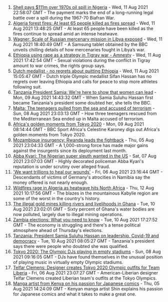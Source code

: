 1. [Shell pays $111m over 1970s oil spill in Nigeria](https://www.bbc.co.uk/news/world-africa-58181836) - Wed, 11 Aug 2021 22:58:07 GMT - The payment marks the end of a long-running legal battle over a spill during the 1967-70 Biafran War.
2. [Algeria forest fires: At least 65 people killed as fires spread](https://www.bbc.co.uk/news/world-africa-58174918) - Wed, 11 Aug 2021 13:48:25 GMT - At least 65 people have been killed as the fires continue to spread amid an intense heatwave.
3. [Wagner: Scale of Russian mercenary mission in Libya exposed](https://www.bbc.co.uk/news/world-africa-58009514) - Wed, 11 Aug 2021 18:40:49 GMT - A Samsung tablet obtained by the BBC unveils chilling details of how mercenaries fought in Libya’s war.
4. [Ethiopia using rape as a strategy in Tigray war - Amnesty](https://www.bbc.co.uk/news/world-africa-58167818) - Wed, 11 Aug 2021 17:42:54 GMT - Sexual violations during the conflict in Tigray amount to war crimes, the rights group says.
5. [Dutch medallist - no regrets about quitting Ethiopia](https://www.bbc.co.uk/sport/africa/58159734) - Wed, 11 Aug 2021 15:05:47 GMT - Dutch triple Olympic medallist Sifan Hassan has no regrets over leaving Ethiopia and calls for peace to stop more athletes following suit.
6. [Tanzania President Samia: We're here to show that women can lead](https://www.bbc.co.uk/news/world-africa-58144849) - Mon, 09 Aug 2021 14:43:32 GMT - When Samia Suluhu Hassan first became Tanzania's president some doubted her, she tells the BBC.
7. [Malta: The teenagers pulled from the sea and accused of terrorism](https://www.bbc.co.uk/news/world-57988934) - Sun, 08 Aug 2021 23:03:13 GMT - How three teenagers rescued from the Mediterranean Sea ended up in Malta accused of terrorism.
8. [Africa's golden moments from Tokyo 2020](https://www.bbc.co.uk/sport/africa/58140946) - Mon, 09 Aug 2021 08:14:44 GMT - BBC Sport Africa's Celestine Karoney digs out Africa's golden moments from Tokyo 2020.
9. [Mozambique insurgency: Rwanda leads the fightback](https://www.bbc.co.uk/news/world-africa-58079510) - Thu, 05 Aug 2021 23:04:33 GMT - A 1,000-strong force has made major gains against the insurgents since its deployment last month.
10. [Abba Kyari: The Nigerian super sleuth wanted in the US](https://www.bbc.co.uk/news/world-africa-58079504) - Sat, 07 Aug 2021 23:07:03 GMT - Highly decorated policeman Abba Kyari's reputation is under scrutiny over alleged fraud.
11. ['We want trillions to heal our wounds'](https://www.bbc.co.uk/news/world-africa-57961151) - Fri, 06 Aug 2021 23:16:44 GMT - Descendants of victims of Germany's atrocities in Namibia say the money offered is not nearly enough.
12. [Wildfires rage in Algeria as heatwave hits North Africa](https://www.bbc.co.uk/news/world-africa-58184912) - Thu, 12 Aug 2021 10:17:56 GMT - The blazes in the mountainous Kabylie region are some of the worst in the country's history.
13. [The illegal gold mines killing rivers and livelihoods in Ghana](https://www.bbc.co.uk/news/world-africa-58119653) - Tue, 10 Aug 2021 23:02:01 GMT - Sixty percent of Ghana's water bodies are now polluted, largely due to illegal mining operations.
14. [Zambia elections: What you need to know](https://www.bbc.co.uk/news/world-africa-58165905) - Tue, 10 Aug 2021 17:27:52 GMT - The economy is struggling and there's a tense political atmosphere ahead of Thursday's elections.
15. [Tanzania: President Samia Suluhu Hassan on leadership, Covid-19 and democracy](https://www.bbc.co.uk/news/world-africa-58157115) - Tue, 10 Aug 2021 08:05:27 GMT - Tanzania's president says there were people who doubted she was qualified.
16. [Tokyo 2020: The Olympic DJs playing in empty stadiums](https://www.bbc.co.uk/news/world-africa-58123179) - Sun, 08 Aug 2021 09:16:05 GMT - DJs have found themselves in the unusual position of playing music in virtually empty Olympic stadiums.
17. [Telfar Clemens: Designer creates Tokyo 2020 Olympic outfits for Team Liberia](https://www.bbc.co.uk/news/world-africa-58123178) - Fri, 06 Aug 2021 23:07:27 GMT - American-Liberian designer Telfar Clemens created Liberian team's outfits at the Tokyo Olympics.
18. [Manga artist from Kenya on his passion for Japanese comics](https://www.bbc.co.uk/news/world-africa-58105542) - Thu, 05 Aug 2021 14:24:09 GMT - Kenyan manga artist Shin explains his passion for Japanese comics and what it takes to make a great one.
